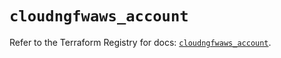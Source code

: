 # `cloudngfwaws_account`

Refer to the Terraform Registry for docs: [`cloudngfwaws_account`](https://registry.terraform.io/providers/paloaltonetworks/cloudngfwaws/3.0.4/docs/resources/account).
